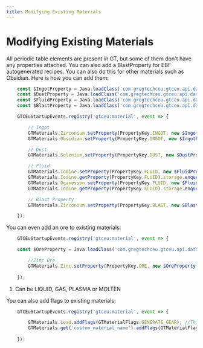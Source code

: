 ```yaml
---
title: Modifying Existing Materials
---
```



# Modifying Existing Materials

All periodic table elements are present in GT, but some of them don't have any properties attached. You can also add a BlastProperty for EBF autogenerated recipes. You can also do this for other materials such as Obsidian. Here is how you can add them:

```js title="periodic_table_elements.js"
    const $IngotProperty = Java.loadClass('com.gregtechceu.gtceu.api.data.chemical.material.properties.IngotProperty');
    const $DustProperty = Java.loadClass('com.gregtechceu.gtceu.api.data.chemical.material.properties.DustProperty');
    const $FluidProperty = Java.loadClass('com.gregtechceu.gtceu.api.data.chemical.material.properties.FluidProperty');
    const $BlastProperty = Java.loadClass('com.gregtechceu.gtceu.api.data.chemical.material.properties.BlastProperty')

    GTCEuStartupEvents.registry('gtceu:material', event => {

        // Ingot
        GTMaterials.Zirconium.setProperty(PropertyKey.INGOT, new $IngotProperty());
        GTMaterials.Obsidian.setProperty(PropertyKey.INGOT, new $IngotProperty());

        // Dust
        GTMaterials.Selenium.setProperty(PropertyKey.DUST, new $DustProperty());

        // Fluid
        GTMaterials.Iodine.setProperty(PropertyKey.FLUID, new $FluidProperty());
        GTMaterials.Iodine.getProperty(PropertyKey.FLUID).storage.enqueueRegistration(GTFluidStorageKeys.LIQUID, new GTFluidBuilder());
        GTMaterials.Oganesson.setProperty(PropertyKey.FLUID, new $FluidProperty());
        GTMaterials.Iodine.getProperty(PropertyKey.FLUID).storage.enqueueRegistration(GTFluidStorageKeys.GAS, new GTFluidBuilder()); // (1)

        // Blast Property
        GTMaterials.Zirconium.setProperty(PropertyKey.BLAST, new $BlastProperty(8000, 'higher', GTValues.VA(GTValues.MV), 8000));

    });
```

You can even add an ore to existing materials:

```js title="flags.js
    GTCEuStartupEvents.registry('gtceu:material', event => {

    const $OreProperty = Java.loadClass('com.gregtechceu.gtceu.api.data.chemical.material.properties.OreProperty');

        //Zinc Ore
        GTMaterials.Zinc.setProperty(PropertyKey.ORE, new $OreProperty());
        
    });
```

1. Can be LIQUID, GAS, PLASMA or MOLTEN

You can also add flags to existing materials:

```js title="flags.js
    GTCEuStartupEvents.registry('gtceu:material', event => {

        GTMaterials.Lead.addFlags(GTMaterialFlags.GENERATE_GEAR); //This is for materials already in GTCEU
        GTMaterials.get('custom_material_name').addFlags(GTMaterialFlags.GENERATE_FOIL); //This only works for materials added by GTCEU addons
        
    });
```
